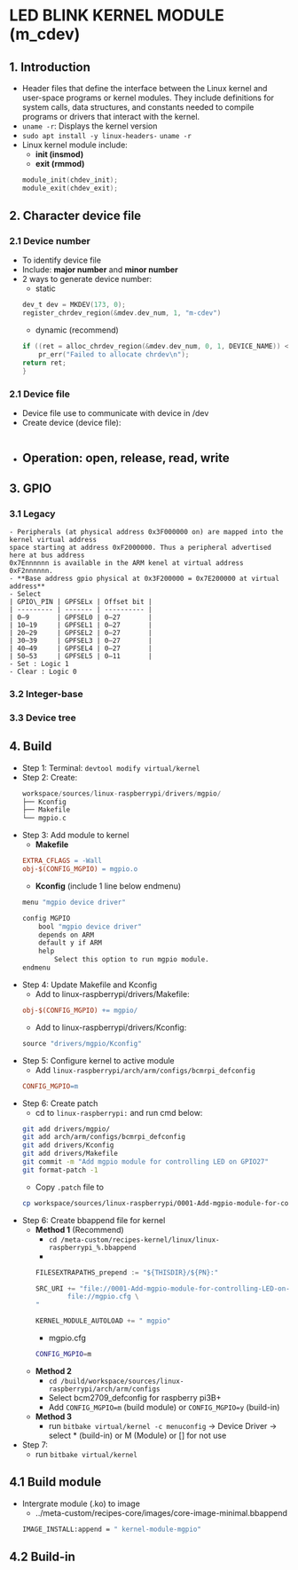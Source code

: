 # LED BLINK KERNEL MODULE (m_cdev)
## 1. Introduction
- Header files that define the interface between the Linux kernel and user-space programs or kernel modules. They include definitions for system calls, data structures, and constants needed to compile programs or drivers that interact with the kernel.
- `uname -r`: Displays the kernel version
- `sudo apt install -y linux-headers-` `uname -r`
- Linux kernel module include: 
    - **init (insmod)**
    - **exit (rmmod)** 
    ```c
    module_init(chdev_init);
    module_exit(chdev_exit);
    ```

## 2. Character device file
### 2.1 Device number 
- To identify device file
- Include: **major number** and **minor number**
- 2 ways to generate device number:
    - static
    ```c
    dev_t dev = MKDEV(173, 0);
    register_chrdev_region(&mdev.dev_num, 1, "m-cdev")
    ```
    - dynamic (recommend)
    ```c
    if ((ret = alloc_chrdev_region(&mdev.dev_num, 0, 1, DEVICE_NAME)) < 0) {
        pr_err("Failed to allocate chrdev\n");
    return ret;
    }
    ```
### 2.1 Device file
- Device file use to communicate with device in /dev
- Create device (device file):
    ```c
    ```
- **Operation:** open, release, read, write
    - 
## 3. GPIO
### 3.1 Legacy
    - Peripherals (at physical address 0x3F000000 on) are mapped into the kernel virtual address
    space starting at address 0xF2000000. Thus a peripheral advertised here at bus address
    0x7Ennnnnn is available in the ARM kenel at virtual address 0xF2nnnnnn.
    - **Base address gpio physical at 0x3F200000 = 0x7E200000 at virtual address**
    - Select 
    | GPIO\_PIN | GPFSELx | Offset bit |
    | --------- | ------- | ---------- |
    | 0–9       | GPFSEL0 | 0–27       |
    | 10–19     | GPFSEL1 | 0–27       |
    | 20–29     | GPFSEL2 | 0–27       |
    | 30–39     | GPFSEL3 | 0–27       |
    | 40–49     | GPFSEL4 | 0–27       |
    | 50–53     | GPFSEL5 | 0–11       |
    - Set : Logic 1
    - Clear : Logic 0

### 3.2 Integer-base

### 3.3 Device tree

## 4. Build 
- Step 1: Terminal: `devtool modify virtual/kernel`
- Step 2: Create:
    ```c
    workspace/sources/linux-raspberrypi/drivers/mgpio/
    ├── Kconfig
    ├── Makefile
    └── mgpio.c
    ```
- Step 3: Add module to kernel 
    - **Makefile**
    ```Makefile
    EXTRA_CFLAGS = -Wall
    obj-$(CONFIG_MGPIO) = mgpio.o
    ```
    - **Kconfig** (include 1 line below endmenu)
    ```Makefile
    menu "mgpio device driver"

    config MGPIO
        bool "mgpio device driver"
        depends on ARM
        default y if ARM
        help
            Select this option to run mgpio module.
    endmenu

    ```
- Step 4: Update Makefile and Kconfig
    - Add to linux-raspberrypi/drivers/Makefile:
    ```Makefile
    obj-$(CONFIG_MGPIO) += mgpio/
    ```
    - Add to linux-raspberrypi/drivers/Kconfig:
    ```Makefile
    source "drivers/mgpio/Kconfig"
    ```
- Step 5: Configure kernel to active module
    - Add `linux-raspberrypi/arch/arm/configs/bcmrpi_defconfig`
    ```Makefile
    CONFIG_MGPIO=m
    ```
- Step 6: Create patch
    - cd to `linux-raspberrypi:` and run cmd below:
    ```bash
    git add drivers/mgpio/
    git add arch/arm/configs/bcmrpi_defconfig
    git add drivers/Kconfig
    git add drivers/Makefile
    git commit -m "Add mgpio module for controlling LED on GPIO27"
    git format-patch -1
    ```
    - Copy `.patch` file to
    ```bash
    cp workspace/sources/linux-raspberrypi/0001-Add-mgpio-module-for-controlling-LED-on-GPIO27.patch ../meta-custom/recipes-kernel/linux/linux-raspberrypi/
    ```
- Step 6: Create bbappend file for kernel
    - **Method 1** (Recommend)
        - `cd /meta-custom/recipes-kernel/linux/linux-raspberrypi_%.bbappend`
        - 
        ```c
        FILESEXTRAPATHS_prepend := "${THISDIR}/${PN}:"

        SRC_URI += "file://0001-Add-mgpio-module-for-controlling-LED-on-GPIO27.patch \
                file://mgpio.cfg \
        "

        KERNEL_MODULE_AUTOLOAD += " mgpio"
        ```
        - mgpio.cfg
        ```bash
        CONFIG_MGPIO=m
        ```
    - **Method 2**
        - `cd /build/workspace/sources/linux-raspberrypi/arch/arm/configs`
        - Select bcm2709_defconfig for raspberry pi3B+
        - Add `CONFIG_MGPIO=m` (build module) or `CONFIG_MGPIO=y` (build-in)
    - **Method 3**
        - run `bitbake virtual/kernel -c menuconfig` -> Device Driver -> select * (build-in) or M (Module) or [] for not use
- Step 7:
    - run `bitbake virtual/kernel`
## 4.1 Build module 
- Intergrate module (.ko) to image
    - ../meta-custom/recipes-core/images/core-image-minimal.bbappend
    ```bash
    IMAGE_INSTALL:append = " kernel-module-mgpio"
    ```



## 4.2 Build-in
